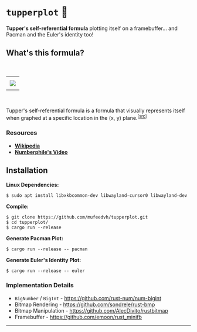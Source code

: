 # `tupperplot` 📐

**Tupper's self-referential formula** plotting itself on a framebuffer... and Pacman and the Euler's identity too!

## What's this formula?

<br>
<div align="center">
  <table>
    <tr>
      <td style="padding: 10px;"><img src="https://wikimedia.org/api/rest_v1/media/math/render/svg/2c74e5046994470b148f2e386aebd1f12baa88a8"></td>
    </tr>
  </table>
</div>
<br>

Tupper's self-referential formula is a formula that visually represents itself when graphed at a specific location in the (x, y) plane.<sup>[<a href="https://en.wikipedia.org/wiki/Tupper%27s_self-referential_formula">src</a>]</sup>

### Resources

- [**Wikipedia**](https://en.wikipedia.org/wiki/Tupper%27s_self-referential_formula)
- [**Numberphile's Video**](https://www.youtube.com/watch?v=_s5RFgd59ao)

## Installation

**Linux Dependencies:**

```shell
$ sudo apt install libxkbcommon-dev libwayland-cursor0 libwayland-dev
```

**Compile:**

```
$ git clone https://github.com/mufeedvh/tupperplot.git
$ cd tupperplot/
$ cargo run --release
```

**Generate Pacman Plot:**

```
$ cargo run --release -- pacman
```


**Generate Euler's Identity Plot:**

```
$ cargo run --release -- euler
```

### Implementation Details

- `BigNumber` / `BigInt` - https://github.com/rust-num/num-bigint
- Bitmap Rendering - https://github.com/sondrele/rust-bmp
- Bitmap Manipulation - https://github.com/AlecDivito/rustbitmap
- Framebuffer - https://github.com/emoon/rust_minifb

---